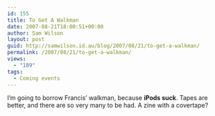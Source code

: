 ```yaml
---
id: 155
title: To Get A Walkman
date: 2007-08-21T18:00:51+00:00
author: Sam Wilson
layout: post
guid: http://samwilson.id.au/blog/2007/08/21/to-get-a-walkman/
permalink: /2007/08/21/to-get-a-walkman/
views:
  - "189"
tags:
  - Coming events
---
```

I&#8217;m going to borrow Francis&#8217; walkman, because **iPods suck**. Tapes are better, and there are so very many to be had. A zine with a covertape?